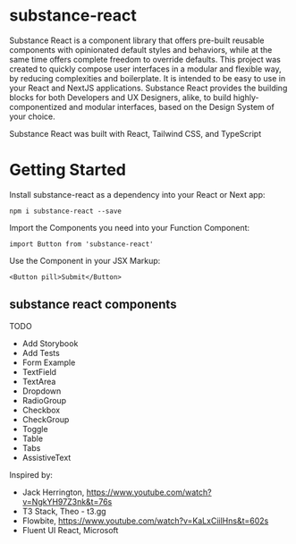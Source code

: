 # substance-react 

Substance React is a component library that offers pre-built reusable components with opinionated default styles and behaviors, while at the same time offers complete freedom to override defaults. This project was created to quickly compose user interfaces in a modular and flexible way, by reducing complexities and boilerplate. It is intended to be easy to use in your React and NextJS applications. Substance React provides the building blocks for both Developers and UX Designers, alike, to build highly-componentized and modular interfaces, based on the Design System of your choice.

Substance React was built with React, Tailwind CSS, and TypeScript

# Getting Started

Install substance-react as a dependency into your React or Next app:

`npm i substance-react --save`

Import the Components you need into your Function Component:

`import Button from 'substance-react'`

Use the Component in your JSX Markup:

`<Button pill>Submit</Button>`


## substance react components

TODO 
- Add Storybook
- Add Tests
- Form Example
- TextField
- TextArea
- Dropdown
- RadioGroup
- Checkbox
- CheckGroup
- Toggle 
- Table
- Tabs
- AssistiveText


Inspired by:
- Jack Herrington, https://www.youtube.com/watch?v=NgkYH97Z3nk&t=76s
- T3 Stack, Theo - t3.gg
- Flowbite, https://www.youtube.com/watch?v=KaLxCiilHns&t=602s
- Fluent UI React, Microsoft








